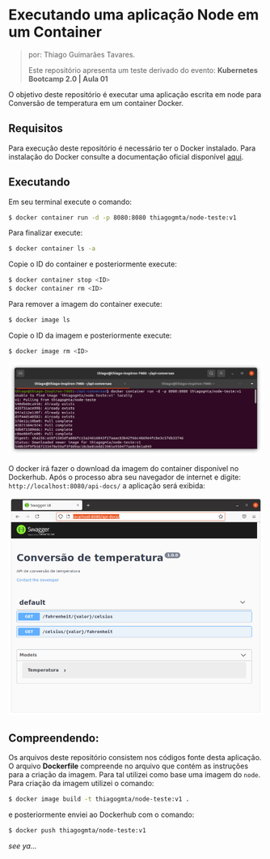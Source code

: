 # Executando uma aplicação Node em um Container

> por: Thiago Guimarães Tavares.
>
> Este repositório apresenta um teste derivado do evento: **Kubernetes Bootcamp 2.0 | Aula 01**

O objetivo deste repositório é executar uma aplicação escrita em node para Conversão de temperatura em um container Docker.

## Requisitos

Para execução deste repositório é necessário ter o Docker instalado. Para instalação do Docker consulte a documentação oficial disponível [aqui](https://docs.docker.com/get-docker/).

## Executando

Em seu terminal execute o comando:

```bash
$ docker container run -d -p 8080:8080 thiagogmta/node-teste:v1
```

Para finalizar execute:

```bash
$ docker container ls -a
```

Copie o ID do container e posteriormente execute:

```bash
$ docker container stop <ID>
$ docker container rm <ID>
```

Para remover a imagem do container execute:

```bash
$ docker image ls
```

Copie o ID da imagem e posteriormente execute:

```bash
$ docker image rm <ID>
```

![Docker-container-run](img/docker_run.png)

O docker irá fazer o download da imagem do container disponível no Dockerhub. Após o processo abra seu navegador de internet e digite: `http://localhost:8080/api-docs/` a aplicação será exibida:

![API](img/api.png)

## Compreendendo:

Os arquivos deste repositório consistem nos códigos fonte desta aplicação. O arquivo **Dockerfile** compreende no arquivo que contém as instruções para a criação da imagem. Para tal utilizei como base uma imagem do `node`. Para criação da imagem utilizei o comando:

```bash
$ docker image build -t thiagogmta/node-teste:v1 .
```

e posteriormente enviei ao Dockerhub com o comando:

```bash
$ docker push thiagogmta/node-teste:v1
```

*see ya...*